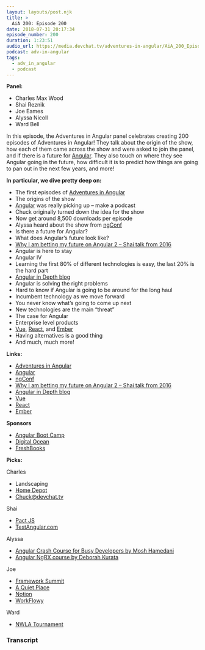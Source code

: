 ```yaml
---
layout: layouts/post.njk
title: >
  AiA 200: Episode 200
date: 2018-07-31 20:17:34
episode_number: 200
duration: 1:23:51
audio_url: https://media.devchat.tv/adventures-in-angular/AiA_200_Episode_200.mp3
podcast: adv-in-angular
tags:
  - adv_in_angular
  - podcast
---
```


**Panel:**

- Charles Max Wood
- Shai Reznik
- Joe Eames
- Alyssa Nicoll
- Ward Bell

In this episode, the Adventures in Angular panel celebrates creating 200 episodes of Adventures in Angular! They talk about the origin of the show, how each of them came across the show and were asked to join the panel, and if there is a future for [Angular](https://angular.io/). They also touch on where they see Angular going in the future, how difficult it is to predict how things are going to pan out in the next few years, and more!

**In particular, we dive pretty deep on:**

- The first episodes of [Adventures in Angular](https://devchat.tv/adv-in-angular)
- The origins of the show
- [Angular](https://angular.io/) was really picking up – make a podcast
- Chuck originally turned down the idea for the show
- Now get around 8,500 downloads per episode
- Alyssa heard about the show from [ngConf](https://www.ng-conf.org/)
- Is there a future for Angular?
- What does Angular’s future look like?
- [Why I am betting my future on Angular 2 – Shai talk from 2016](https://www.youtube.com/watch?v=9gO93MlTh7A)
- Angular is here to stay
- Angular IV
- Learning the first 80% of different technologies is easy, the last 20% is the hard part
- [Angular in Depth blog](https://blog.angularindepth.com/)
- Angular is solving the right problems
- Hard to know if Angular is going to be around for the long haul
- Incumbent technology as we move forward
- You never know what’s going to come up next
- New technologies are the main “threat”
- The case for Angular
- Enterprise level products
- [Vue](https://vuejs.org/), [React](https://reactjs.org/), and [Ember](https://www.emberjs.com/)
- Having alternatives is a good thing
- And much, much more!

**Links:**

- [Adventures in Angular](https://devchat.tv/adv-in-angular)
- [Angular](https://angular.io/)
- [ngConf](https://www.ng-conf.org/)
- [Why I am betting my future on Angular 2 – Shai talk from 2016](https://www.youtube.com/watch?v=9gO93MlTh7A)
- [Angular in Depth blog](https://blog.angularindepth.com/)
- [Vue](https://vuejs.org/)
- [React](https://reactjs.org/)
- [Ember](https://www.emberjs.com/)

**Sponsors**

- [Angular Boot Camp](https://angularbootcamp.com/)
- [Digital Ocean](https://www.digitalocean.com/)
- [FreshBooks](https://www.freshbooks.com/invoice?ref=11731&utm_source=pbm&utm_medium=affiliate-program&utm_influencer=419364&utm_campaign=podcast-influencers)

**Picks:**

Charles

- Landscaping
- [Home Depot](https://www.homedepot.com/)
- [Chuck@devchat.tv](mailto:Chuck@devchat.tv)

Shai

- [Pact JS](https://github.com/pact-foundation/pact-js)
- [TestAngular.com](https://mailchi.mp/hirez/free-testing-types-webinar)

Alyssa

- [Angular Crash Course for Busy Developers by Mosh Hamedani](https://www.udemy.com/angular-crash-course/)
- [Angular NgRX course by Deborah Kurata](https://www.pluralsight.com/courses/angular-ngrx-getting-started)

Joe

- [Framework Summit](https://www.frameworksummit.com/)
- [A Quiet Place](https://www.imdb.com/title/tt6644200/)
- [Notion](https://www.notion.so/)
- [WorkFlowy](https://workflowy.com/)

Ward

- [NWLA Tournament](http://nwlatournament.com/)

### Transcript
